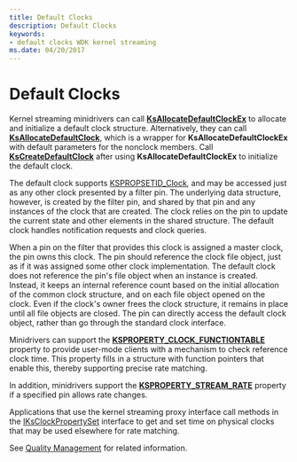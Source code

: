 ```yaml
---
title: Default Clocks
description: Default Clocks
keywords:
- default clocks WDK kernel streaming
ms.date: 04/20/2017
---
```


# Default Clocks





Kernel streaming minidrivers can call [**KsAllocateDefaultClockEx**](/windows-hardware/drivers/ddi/ks/nf-ks-ksallocatedefaultclockex) to allocate and initialize a default clock structure. Alternatively, they can call [**KsAllocateDefaultClock**](/windows-hardware/drivers/ddi/ks/nf-ks-ksallocatedefaultclock), which is a wrapper for **KsAllocateDefaultClockEx** with default parameters for the nonclock members. Call [**KsCreateDefaultClock**](/windows-hardware/drivers/ddi/ks/nf-ks-kscreatedefaultclock) after using **KsAllocateDefaultClockEx** to initialize the default clock.

The default clock supports [KSPROPSETID\_Clock](./kspropsetid-clock.md), and may be accessed just as any other clock presented by a filter pin. The underlying data structure, however, is created by the filter pin, and shared by that pin and any instances of the clock that are created. The clock relies on the pin to update the current state and other elements in the shared structure. The default clock handles notification requests and clock queries.

When a pin on the filter that provides this clock is assigned a master clock, the pin owns this clock. The pin should reference the clock file object, just as if it was assigned some other clock implementation. The default clock does not reference the pin's file object when an instance is created. Instead, it keeps an internal reference count based on the initial allocation of the common clock structure, and on each file object opened on the clock. Even if the clock's owner frees the clock structure, it remains in place until all file objects are closed. The pin can directly access the default clock object, rather than go through the standard clock interface.

Minidrivers can support the [**KSPROPERTY\_CLOCK\_FUNCTIONTABLE**](./ksproperty-clock-functiontable.md) property to provide user-mode clients with a mechanism to check reference clock time. This property fills in a structure with function pointers that enable this, thereby supporting precise rate matching.

In addition, minidrivers support the [**KSPROPERTY\_STREAM\_RATE**](./ksproperty-stream-rate.md) property if a specified pin allows rate changes.

Applications that use the kernel streaming proxy interface call methods in the [IKsClockPropertySet](/windows-hardware/drivers/ddi/ksproxy/nn-ksproxy-iksclockpropertyset) interface to get and set time on physical clocks that may be used elsewhere for rate matching.

See [Quality Management](quality-management.md) for related information.

 

